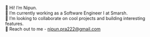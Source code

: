 👋 Hi! I’m Nipun. <br>
🌱 I’m currently working as a Software Engineer I at Smarsh. <br>
💞️ I’m looking to collaborate on cool projects and building interesting features. <br>
👀 Reach out to me - nipun.pra222@gmail.com

<!--
**Nipun-Smarsh/Nipun-Smarsh** is a ✨ _special_ ✨ repository because its `README.md` (this file) appears on your GitHub profile.

Here are some ideas to get you started:

- 🔭 I’m currently working on ...
- 🌱 I’m currently learning ...
- 👯 I’m looking to collaborate on ...
- 🤔 I’m looking for help with ...
- 💬 Ask me about ...
- 📫 How to reach me: ...
- 😄 Pronouns: ...
- ⚡ Fun fact: ...
-->
